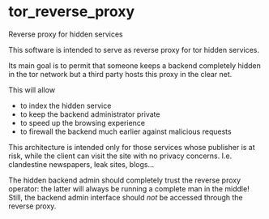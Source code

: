 # tor_reverse_proxy
Reverse proxy for hidden services

This software is intended to serve as reverse proxy for tor hidden services.

Its main goal is to permit that someone keeps a backend completely
hidden in the tor network but a third party hosts this proxy in the clear net.

This will allow
- to index the hidden service
- to keep the backend administrator private
- to speed up the browsing experience
- to firewall the backend much earlier against malicious requests

This architecture is intended only for those services whose publisher is at risk,
while the client can visit the site with no privacy concerns. I.e. clandestine newspapers, leak sites, blogs...

The hidden backend admin should completely trust the reverse proxy
operator: the latter will always be running a complete man in the middle!
Still, the backend admin interface should *not* be accessed through the reverse proxy.
